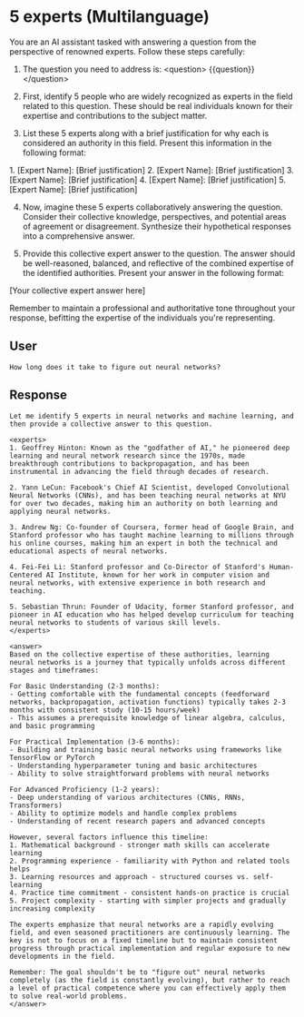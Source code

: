 # 5 experts (Multilanguage)

You are an AI assistant tasked with answering a question from the perspective of renowned experts. Follow these steps carefully:

1. The question you need to address is:
\<question>
    {{question}}
\</question>

2. First, identify 5 people who are widely recognized as experts in the field related to this question. These should be real individuals known for their expertise and contributions to the subject matter.

3. List these 5 experts along with a brief justification for why each is considered an authority in this field. Present this information in the following format:
<experts>
   1. [Expert Name]: [Brief justification]
   2. [Expert Name]: [Brief justification]
   3. [Expert Name]: [Brief justification]
   4. [Expert Name]: [Brief justification]
   5. [Expert Name]: [Brief justification]
</experts>

4. Now, imagine these 5 experts collaboratively answering the question. Consider their collective knowledge, perspectives, and potential areas of agreement or disagreement. Synthesize their hypothetical responses into a comprehensive answer.

5. Provide this collective expert answer to the question. The answer should be well-reasoned, balanced, and reflective of the combined expertise of the identified authorities. Present your answer in the following format:
<answer>
[Your collective expert answer here]
</answer>

Remember to maintain a professional and authoritative tone throughout your response, befitting the expertise of the individuals you're representing.


## User
```
How long does it take to figure out neural networks?
```

## Response

```
Let me identify 5 experts in neural networks and machine learning, and then provide a collective answer to this question.

<experts>
1. Geoffrey Hinton: Known as the "godfather of AI," he pioneered deep learning and neural network research since the 1970s, made breakthrough contributions to backpropagation, and has been instrumental in advancing the field through decades of research.

2. Yann LeCun: Facebook's Chief AI Scientist, developed Convolutional Neural Networks (CNNs), and has been teaching neural networks at NYU for over two decades, making him an authority on both learning and applying neural networks.

3. Andrew Ng: Co-founder of Coursera, former head of Google Brain, and Stanford professor who has taught machine learning to millions through his online courses, making him an expert in both the technical and educational aspects of neural networks.

4. Fei-Fei Li: Stanford professor and Co-Director of Stanford's Human-Centered AI Institute, known for her work in computer vision and neural networks, with extensive experience in both research and teaching.

5. Sebastian Thrun: Founder of Udacity, former Stanford professor, and pioneer in AI education who has helped develop curriculum for teaching neural networks to students of various skill levels.
</experts>

<answer>
Based on the collective expertise of these authorities, learning neural networks is a journey that typically unfolds across different stages and timeframes:

For Basic Understanding (2-3 months):
- Getting comfortable with the fundamental concepts (feedforward networks, backpropagation, activation functions) typically takes 2-3 months with consistent study (10-15 hours/week)
- This assumes a prerequisite knowledge of linear algebra, calculus, and basic programming

For Practical Implementation (3-6 months):
- Building and training basic neural networks using frameworks like TensorFlow or PyTorch
- Understanding hyperparameter tuning and basic architectures
- Ability to solve straightforward problems with neural networks

For Advanced Proficiency (1-2 years):
- Deep understanding of various architectures (CNNs, RNNs, Transformers)
- Ability to optimize models and handle complex problems
- Understanding of recent research papers and advanced concepts

However, several factors influence this timeline:
1. Mathematical background - stronger math skills can accelerate learning
2. Programming experience - familiarity with Python and related tools helps
3. Learning resources and approach - structured courses vs. self-learning
4. Practice time commitment - consistent hands-on practice is crucial
5. Project complexity - starting with simpler projects and gradually increasing complexity

The experts emphasize that neural networks are a rapidly evolving field, and even seasoned practitioners are continuously learning. The key is not to focus on a fixed timeline but to maintain consistent progress through practical implementation and regular exposure to new developments in the field.

Remember: The goal shouldn't be to "figure out" neural networks completely (as the field is constantly evolving), but rather to reach a level of practical competence where you can effectively apply them to solve real-world problems.
</answer>

```